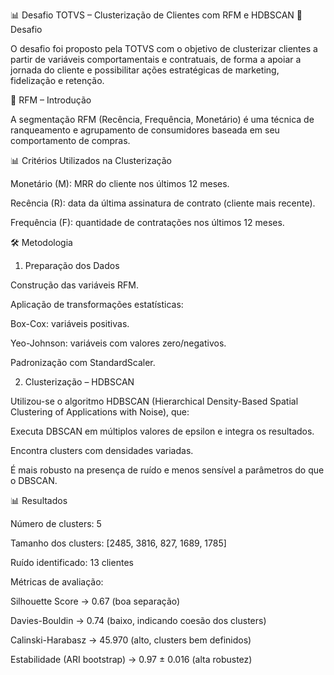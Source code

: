 📊 Desafio TOTVS – Clusterização de Clientes com RFM e HDBSCAN
🎯 Desafio

O desafio foi proposto pela TOTVS com o objetivo de clusterizar clientes a partir de variáveis comportamentais e contratuais, de forma a apoiar a jornada do cliente e possibilitar ações estratégicas de marketing, fidelização e retenção.

📌 RFM – Introdução

A segmentação RFM (Recência, Frequência, Monetário) é uma técnica de ranqueamento e agrupamento de consumidores baseada em seu comportamento de compras.

📊 Critérios Utilizados na Clusterização

Monetário (M): MRR do cliente nos últimos 12 meses.

Recência (R): data da última assinatura de contrato (cliente mais recente).

Frequência (F): quantidade de contratações nos últimos 12 meses.


🛠️ Metodologia

1. Preparação dos Dados

Construção das variáveis RFM.

Aplicação de transformações estatísticas:

Box-Cox: variáveis positivas.

Yeo-Johnson: variáveis com valores zero/negativos.

Padronização com StandardScaler.

2. Clusterização – HDBSCAN

Utilizou-se o algoritmo HDBSCAN (Hierarchical Density-Based Spatial Clustering of Applications with Noise), que:

Executa DBSCAN em múltiplos valores de epsilon e integra os resultados.

Encontra clusters com densidades variadas.

É mais robusto na presença de ruído e menos sensível a parâmetros do que o DBSCAN.

📊 Resultados

Número de clusters: 5

Tamanho dos clusters: [2485, 3816, 827, 1689, 1785]

Ruído identificado: 13 clientes

Métricas de avaliação:

Silhouette Score → 0.67 (boa separação)

Davies-Bouldin → 0.74 (baixo, indicando coesão dos clusters)

Calinski-Harabasz → 45.970 (alto, clusters bem definidos)

Estabilidade (ARI bootstrap) → 0.97 ± 0.016 (alta robustez)
